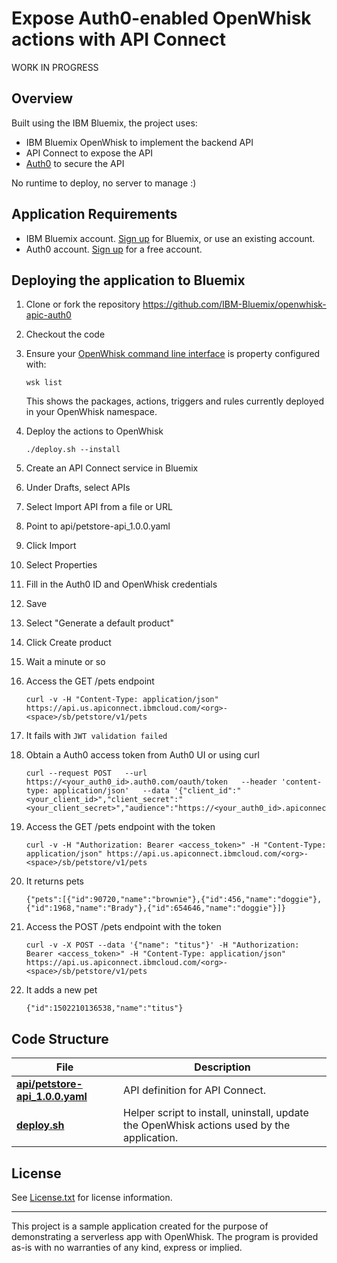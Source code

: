 # Expose Auth0-enabled OpenWhisk actions with API Connect

WORK IN PROGRESS

## Overview

Built using the IBM Bluemix, the project uses:
* IBM Bluemix OpenWhisk to implement the backend API
* API Connect to expose the API
* [Auth0](https://auth0.com/) to secure the API

No runtime to deploy, no server to manage :)

## Application Requirements

* IBM Bluemix account. [Sign up][bluemix_signup_url] for Bluemix, or use an existing account.
* Auth0 account. [Sign up](https://auth0.com/) for a free account.

## Deploying the application to Bluemix

1. Clone or fork the repository https://github.com/IBM-Bluemix/openwhisk-apic-auth0

1. Checkout the code

1. Ensure your [OpenWhisk command line interface](https://console.ng.bluemix.net/openwhisk/cli) is property configured with:

   ```
   wsk list
   ```

   This shows the packages, actions, triggers and rules currently deployed in your OpenWhisk namespace.

1. Deploy the actions to OpenWhisk

   ```
   ./deploy.sh --install
   ```

1. Create an API Connect service in Bluemix

1. Under Drafts, select APIs

1. Select Import API from a file or URL

1. Point to api/petstore-api_1.0.0.yaml

1. Click Import

1. Select Properties

1. Fill in the Auth0 ID and OpenWhisk credentials

1. Save

1. Select "Generate a default product"

1. Click Create product

1. Wait a minute or so

1. Access the GET /pets endpoint

   ```
   curl -v -H "Content-Type: application/json" https://api.us.apiconnect.ibmcloud.com/<org>-<space>/sb/petstore/v1/pets
   ```

1. It fails with `JWT validation failed`

1. Obtain a Auth0 access token from Auth0 UI or using curl

   ```
   curl --request POST   --url https://<your_auth0_id>.auth0.com/oauth/token   --header 'content-type: application/json'   --data '{"client_id":"<your_client_id>","client_secret":"<your_client_secret>","audience":"https://<your_auth0_id>.apiconnect.com","grant_type":"client_credentials"}'
   ```

1. Access the GET /pets endpoint with the token

   ```
   curl -v -H "Authorization: Bearer <access_token>" -H "Content-Type: application/json" https://api.us.apiconnect.ibmcloud.com/<org>-<space>/sb/petstore/v1/pets
   ```

1. It returns pets

   ```
   {"pets":[{"id":90720,"name":"brownie"},{"id":456,"name":"doggie"},{"id":1968,"name":"Brady"},{"id":654646,"name":"doggie"}]}
   ```

1. Access the POST /pets endpoint with the token

   ```
   curl -v -X POST --data '{"name": "titus"}' -H "Authorization: Bearer <access_token>" -H "Content-Type: application/json" https://api.us.apiconnect.ibmcloud.com/<org>-<space>/sb/petstore/v1/pets
   ```

1. It adds a new pet

   ```
   {"id":1502210136538,"name":"titus"}
   ```

## Code Structure

| File | Description |
| ---- | ----------- |
|[**api/petstore-api_1.0.0.yaml**](api/petstore-api_1.0.0.yaml)| API definition for API Connect. |
|[**deploy.sh**](deploy.sh)|Helper script to install, uninstall, update the OpenWhisk actions used by the application.|

## License

See [License.txt](License.txt) for license information.

---

This project is a sample application created for the purpose of demonstrating a serverless app with OpenWhisk. The program is provided as-is with no warranties of any kind, express or implied.

[bluemix_signup_url]: https://console.ng.bluemix.net/?cm_mmc=GitHubReadMe
